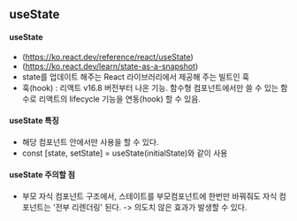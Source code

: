 ## useState

#### useState
- (https://ko.react.dev/reference/react/useState)
- (https://ko.react.dev/learn/state-as-a-snapshot)
- state를 업데이트 해주는 React 라이브러리에서 제공해 주는 빌트인 훅
- 훅(hook) : 리액트 v16.8 버전부터 나온 기능. 함수형 컴포넌트에서만 쓸 수 있는 함수로 리액트의 lifecycle 기능을 연동(hook) 할 수 있음.

#### useState 특징
- 해당 컴포넌트 안에서만 사용을 할 수 있다.
- const [state, setState] = useState(initialState)와 같이 사용

#### useState 주의할 점
- 부모 자식 컴포넌트 구조에서, 스테이트를 부모컴포넌트에 한번만 바꿔줘도 자식 컴포넌트는 '전부 리렌더링' 된다. -> 의도치 않은 효과가 발생할 수 있다.
